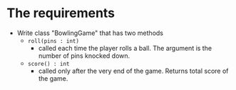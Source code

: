 # The requirements

* Write class "BowlingGame" that has two methods
	- `roll(pins : int)`
		- called each time the player rolls a ball. The argument is the number of pins knocked down.
	- `score() : int`
		- called only after the very end of the game. Returns total score of the game.

